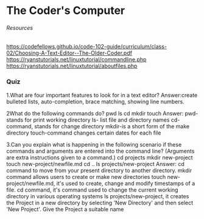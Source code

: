 #  The Coder's Computer


###### Resources 
https://codefellows.github.io/code-102-guide/curriculum/class-02/Choosing-A-Text-Editor--The-Older-Coder.pdf
https://ryanstutorials.net/linuxtutorial/commandline.php
https://ryanstutorials.net/linuxtutorial/aboutfiles.php

### Quiz
1.What are four important features to look for in a text editor?
Answer:create bulleted lists, auto-completion, brace matching, showing line numbers.

 2What do the following commands do?
pwd
ls
cd
mkdir
touch
Answer: pwd- stands for print working directory
ls- list file and directory names
cd-command, stands for change directory
mkdir-is a short form of the make directory
touch-command changes certain dates for each file

3.Can you explain what is happening in the following scenario if these commands and arguments are entered into the command line? (Arguments are extra instructions given to a command.)
cd projects
mkdir new-project
touch new-project/newfile.md
cd ..
ls projects/new-project
Answer: cd command to move from your present directory to another directory.
mkdir command allows users to create or make new directories
touch new-project/newfile.md, it's used to create, change and modify timestamps of a file.
cd command, it's command used to change the current working directory in various operating systems
ls projects/new-project, it creates the Project in a new directory by selecting 'New Directory' and then select 'New Project'. Give the Project a suitable name 

